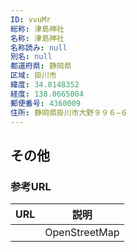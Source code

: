 ```yaml
---
ID: vvuMr
総称: 津島神社
名称: 津島神社
名称読み: null
別名: null
都道府県: 静岡県
区域: 掛川市
緯度: 34.8148352
経度: 138.0665004
郵便番号: 4360009
住所: 静岡県掛川市大野９９６−６
---
```


## その他

### 参考URL

| URL | 説明          |
| --- | ------------- |
|     | OpenStreetMap |
